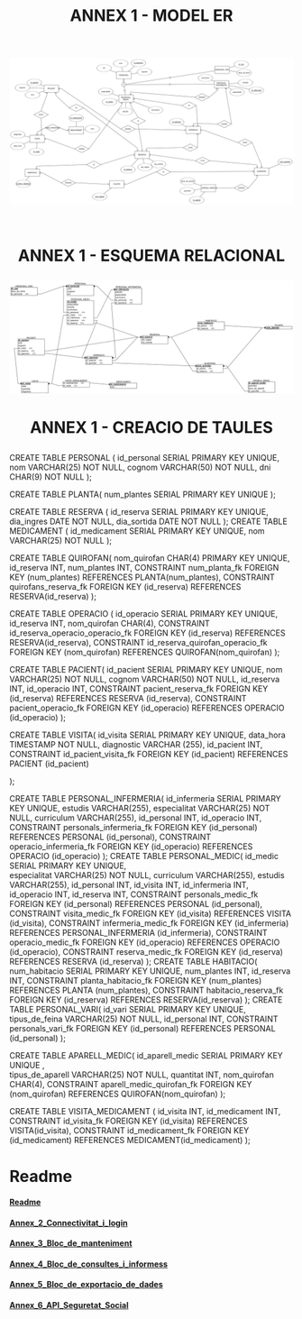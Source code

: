 # <p align="center"> ANNEX 1 - MODEL ER </p>

<br>

![Imatge_ModelER](Imagenes/Model_Relacional.png)

<br>

# <p align="center"> ANNEX 1 - ESQUEMA RELACIONAL </p>


<img src="Imagenes/Esquema.png">

<br>

# <p align="center"> ANNEX 1 - CREACIO DE TAULES </p>
CREATE TABLE PERSONAL (
    id_personal SERIAL PRIMARY KEY UNIQUE,
    nom VARCHAR(25) NOT NULL, 
    cognom VARCHAR(50) NOT NULL,
    dni CHAR(9) NOT NULL
);

CREATE TABLE PLANTA(
    num_plantes SERIAL PRIMARY KEY UNIQUE
);


CREATE TABLE RESERVA (
    id_reserva SERIAL PRIMARY KEY UNIQUE, 
    dia_ingres DATE NOT NULL, 
    dia_sortida DATE NOT NULL
);
CREATE TABLE MEDICAMENT (
    id_medicament SERIAL PRIMARY KEY UNIQUE, 
    nom VARCHAR(25) NOT NULL
);

CREATE TABLE QUIROFAN(
    nom_quirofan CHAR(4) PRIMARY KEY UNIQUE,
    id_reserva INT,
    num_plantes INT,
    CONSTRAINT num_planta_fk FOREIGN KEY (num_plantes) REFERENCES PLANTA(num_plantes),
    CONSTRAINT quirofans_reserva_fk FOREIGN KEY (id_reserva) REFERENCES RESERVA(id_reserva)
);

CREATE TABLE OPERACIO (
    id_operacio SERIAL PRIMARY KEY UNIQUE,
    id_reserva INT,
    nom_quirofan CHAR(4),
    CONSTRAINT id_reserva_operacio_operacio_fk  FOREIGN KEY (id_reserva) REFERENCES RESERVA(id_reserva),
    CONSTRAINT id_reserva_quirofan_operacio_fk  FOREIGN KEY (nom_quirofan) REFERENCES QUIROFAN(nom_quirofan) 
);



CREATE TABLE PACIENT(
    id_pacient SERIAL PRIMARY KEY UNIQUE, 
    nom VARCHAR(25) NOT NULL, 
    cognom VARCHAR(50) NOT NULL,
    id_reserva INT,
    id_operacio INT,
    CONSTRAINT pacient_reserva_fk FOREIGN KEY (id_reserva) REFERENCES RESERVA (id_reserva),
    CONSTRAINT pacient_operacio_fk FOREIGN KEY (id_operacio) REFERENCES OPERACIO (id_operacio)
);

CREATE TABLE VISITA(
    id_visita SERIAL PRIMARY KEY UNIQUE,
    data_hora TIMESTAMP NOT NULL,
    diagnostic VARCHAR (255),
    id_pacient INT,
    CONSTRAINT id_pacient_visita_fk FOREIGN KEY (id_pacient) REFERENCES PACIENT (id_pacient)

);

CREATE TABLE PERSONAL_INFERMERIA(
    id_infermeria SERIAL PRIMARY KEY UNIQUE,
    estudis VARCHAR(255),
    especialitat VARCHAR(25) NOT NULL,
    curriculum VARCHAR(255),
    id_personal INT,
    id_operacio INT,
    CONSTRAINT personals_infermeria_fk FOREIGN KEY (id_personal) REFERENCES PERSONAL (id_personal),
    CONSTRAINT operacio_infermeria_fk FOREIGN KEY (id_operacio) REFERENCES OPERACIO (id_operacio)
);
CREATE TABLE PERSONAL_MEDIC(
    id_medic SERIAL PRIMARY KEY UNIQUE,    
    especialitat VARCHAR(25) NOT NULL,
    curriculum VARCHAR(255),
    estudis VARCHAR(255),
    id_personal INT,
    id_visita INT,
    id_infermeria INT,
    id_operacio INT,
    id_reserva INT,
    CONSTRAINT personals_medic_fk FOREIGN KEY (id_personal) REFERENCES PERSONAL (id_personal),
    CONSTRAINT visita_medic_fk FOREIGN KEY (id_visita) REFERENCES VISITA (id_visita),
    CONSTRAINT infermeria_medic_fk FOREIGN KEY (id_infermeria) REFERENCES PERSONAL_INFERMERIA (id_infermeria),
    CONSTRAINT operacio_medic_fk FOREIGN KEY (id_operacio) REFERENCES OPERACIO (id_operacio),
    CONSTRAINT reserva_medic_fk FOREIGN KEY (id_reserva) REFERENCES RESERVA (id_reserva)
);
CREATE TABLE HABITACIO(
    num_habitacio SERIAL PRIMARY KEY UNIQUE, 
    num_plantes INT, 
    id_reserva INT,
    CONSTRAINT planta_habitacio_fk FOREIGN KEY (num_plantes) REFERENCES PLANTA (num_plantes),
    CONSTRAINT habitacio_reserva_fk FOREIGN KEY (id_reserva) REFERENCES RESERVA(id_reserva)
);
CREATE TABLE PERSONAL_VARI(
    id_vari SERIAL PRIMARY KEY UNIQUE, 
    tipus_de_feina VARCHAR(25) NOT NULL,
    id_personal INT,
    CONSTRAINT personals_vari_fk FOREIGN KEY (id_personal) REFERENCES PERSONAL (id_personal)
);

CREATE TABLE APARELL_MEDIC(
    id_aparell_medic SERIAL PRIMARY KEY  UNIQUE ,  
    tipus_de_aparell VARCHAR(25) NOT NULL,
    quantitat INT,
    nom_quirofan CHAR(4),
    CONSTRAINT aparell_medic_quirofan_fk FOREIGN KEY (nom_quirofan) REFERENCES QUIROFAN(nom_quirofan)
);

CREATE TABLE VISITA_MEDICAMENT (
    id_visita INT,
    id_medicament INT, 
    CONSTRAINT id_visita_fk  FOREIGN KEY (id_visita) REFERENCES VISITA(id_visita),
    CONSTRAINT id_medicament_fk FOREIGN KEY (id_medicament) REFERENCES MEDICAMENT(id_medicament)
 );
<br>

# Readme
#### [Readme](https://github.com/miguelIH/Projecte-Intermodular/blob/main/Readme.md)
#### [Annex_2_Connectivitat_i_login](https://github.com/miguelIH/Projecte-Intermodular/tree/main/Annex_2_Connectivitat_i_login)
#### [Annex_3_Bloc_de_manteniment](https://github.com/miguelIH/Projecte-Intermodular/tree/main/Annex_3_Bloc_de_manteniment)
#### [Annex_4_Bloc_de_consultes_i_informess](https://github.com/miguelIH/Projecte-Intermodular/tree/main/Annex_4_Bloc_de_consultes_i_informes)
#### [Annex_5_Bloc_de_exportacio_de_dades](https://github.com/miguelIH/Projecte-Intermodular/tree/main/Annex_5_Bloc_de_exportacio_de_dades)
#### [Annex_6_API_Seguretat_Social](https://github.com/miguelIH/Projecte-Intermodular/tree/main/Annex_6_API_Seguretat_Social)
